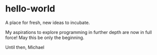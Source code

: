 # hello-world
A place for fresh, new ideas to incubate.

My aspirations to explore programming in further depth are now in full force!
May this be only the beginning.

Until then,
Michael
